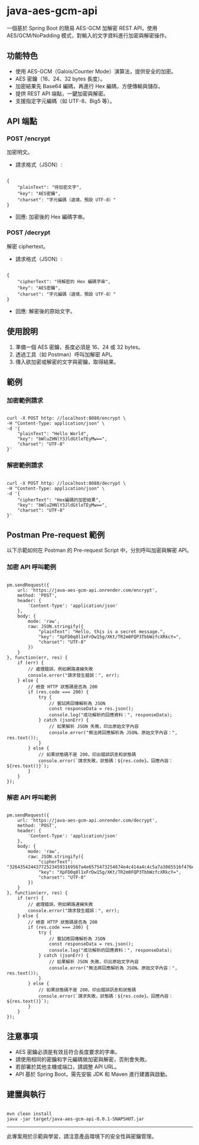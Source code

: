 # java-aes-gcm-api

一個基於 Spring Boot 的簡易 AES-GCM 加解密 REST API，使用 AES/GCM/NoPadding 模式，對輸入的文字資料進行加密與解密操作。

## 功能特色

- 使用 AES-GCM（Galois/Counter Mode）演算法，提供安全的加密。
-  AES 密鑰（16、24、32 bytes 長度）。
- 加密結果先 Base64 編碼，再進行 Hex 編碼，方便傳輸與儲存。
- 提供 REST API 端點，一鍵加密與解密。
- 支援指定字元編碼（如 UTF-8、Big5 等）。

## API 端點

### POST /encrypt

加密明文。

- 請求格式（JSON）:

```

{
    "plainText": "待加密文字",
    "key": "AES密鑰",
    "charset": "字元編碼（選填，預設 UTF-8）"
}

```

- 回應: 加密後的 Hex 編碼字串。

### POST /decrypt

解密 ciphertext。

- 請求格式（JSON）:

```

{
    "cipherText": "待解密的 Hex 編碼字串",
    "key": "AES密鑰",
    "charset": "字元編碼（選填，預設 UTF-8）"
}

```

- 回應: 解密後的原始文字。

## 使用說明

1. 準備一個 AES 密鑰，長度必須是 16、24 或 32 bytes。
2. 透過工具（如 Postman）呼叫加解密 API。
3. 傳入欲加密或解密的文字與密鑰，取得結果。

## 範例

### 加密範例請求

```

curl -X POST http: //localhost:8080/encrypt \
-H "Content-Type: application/json" \
-d '{
    "plainText": "Hello World",
    "key": "bWluZHNlY3JldGtleTEyMw==",
    "charset": "UTF-8"
}'

```

### 解密範例請求

```

curl -X POST http: //localhost:8080/decrypt \
-H "Content-Type: application/json" \
-d '{
    "cipherText": "Hex編碼的加密結果",
    "key": "bWluZHNlY3JldGtleTEyMw==",
    "charset": "UTF-8"
}'

```

## Postman Pre-request 範例

以下示範如何在 Postman 的 Pre-request Script 中，分別呼叫加密與解密 API。

### 加密 API 呼叫範例

```

pm.sendRequest({
    url: 'https://java-aes-gcm-api.onrender.com/encrypt',
    method: 'POST',
    header: {
        'Content-Type': 'application/json'
    },
    body: {
        mode: 'raw',
        raw: JSON.stringify({
            "plainText": "Hello, this is a secret message.",
            "key": "XpFD0q8l1xFrDw15g/XKt/TR2m0FQP3TbbWzfcXRkcY=",
            "charset": "UTF-8"
        })
    }
}, function(err, res) {
    if (err) {
        // 處理錯誤，例如網路連線失敗
        console.error("請求發生錯誤：", err);
    } else {
        // 檢查 HTTP 狀態碼是否為 200
        if (res.code === 200) {
            try {
                // 嘗試將回傳解析為 JSON
                const responseData = res.json();
                console.log("成功解析的回應資料：", responseData);
            } catch (jsonErr) {
                // 如果解析 JSON 失敗，印出原始文字內容
                console.error("無法將回應解析為 JSON。原始文字內容：", res.text());
            }
        } else {
            // 如果狀態碼不是 200，印出錯誤訊息和狀態碼
            console.error(`請求失敗，狀態碼：${res.code}。回應內容：${res.text()}`);
        }
    }
});

```

### 解密 API 呼叫範例

```

pm.sendRequest({
    url: 'https://java-aes-gcm-api.onrender.com/decrypt',
    method: 'POST',
    header: {
        'Content-Type': 'application/json'
    },
    body: {
        mode: 'raw',
        raw: JSON.stringify({
            "cipherText": "326435424437725234593169567a4e6575473254674e4c414a4c4c5a7a3065516f476e642b56416c54756e2b75742b456141586241526f72546638674c457563734d73674435493477384577705a476b",
            "key": "XpFD0q8l1xFrDw15g/XKt/TR2m0FQP3TbbWzfcXRkcY=",
            "charset": "UTF-8"
        })
    }
}, function(err, res) {
    if (err) {
        // 處理錯誤，例如網路連線失敗
        console.error("請求發生錯誤：", err);
    } else {
        // 檢查 HTTP 狀態碼是否為 200
        if (res.code === 200) {
            try {
                // 嘗試將回傳解析為 JSON
                const responseData = res.json();
                console.log("成功解析的回應資料：", responseData);
            } catch (jsonErr) {
                // 如果解析 JSON 失敗，印出原始文字內容
                console.error("無法將回應解析為 JSON。原始文字內容：", res.text());
            }
        } else {
            // 如果狀態碼不是 200，印出錯誤訊息和狀態碼
            console.error(`請求失敗，狀態碼：${res.code}。回應內容：${res.text()}`);
        }
    }
});

```

## 注意事項

- AES 密鑰必須是有效且符合長度要求的字串。
- 請使用相同的密鑰和字元編碼做加密與解密，否則會失敗。
- 若部署於其他主機或端口，請調整 API URL。
- API 基於 Spring Boot，需先安裝 JDK 和 Maven 進行建置與啟動。

## 建置與執行

```

mvn clean install
java -jar target/java-aes-gcm-api-0.0.1-SNAPSHOT.jar

```

---

此專案用於示範與學習，請注意產品環境下的安全性與密鑰管理。